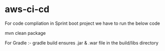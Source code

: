 # aws-ci-cd

For code compliation in Sprint boot project we have to run the below code 

mvn clean package 

For Gradle :-
gradle build ensures .jar & .war file in the build/libs directory 

